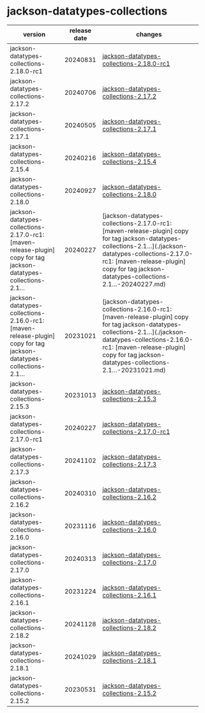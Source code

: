 # jackson-datatypes-collections	


|version|release date|changes|
|---|---|---|
|jackson-datatypes-collections-2.18.0-rc1|20240831|[jackson-datatypes-collections-2.18.0-rc1](./jackson-datatypes-collections-2.18.0-rc1-20240831.md)|
|jackson-datatypes-collections-2.17.2|20240706|[jackson-datatypes-collections-2.17.2](./jackson-datatypes-collections-2.17.2-20240706.md)|
|jackson-datatypes-collections-2.17.1|20240505|[jackson-datatypes-collections-2.17.1](./jackson-datatypes-collections-2.17.1-20240505.md)|
|jackson-datatypes-collections-2.15.4|20240216|[jackson-datatypes-collections-2.15.4](./jackson-datatypes-collections-2.15.4-20240216.md)|
|jackson-datatypes-collections-2.18.0|20240927|[jackson-datatypes-collections-2.18.0](./jackson-datatypes-collections-2.18.0-20240927.md)|
|jackson-datatypes-collections-2.17.0-rc1: [maven-release-plugin] copy for tag jackson-datatypes-collections-2.1…|20240227|[jackson-datatypes-collections-2.17.0-rc1: [maven-release-plugin] copy for tag jackson-datatypes-collections-2.1…](./jackson-datatypes-collections-2.17.0-rc1: [maven-release-plugin] copy for tag jackson-datatypes-collections-2.1…-20240227.md)|
|jackson-datatypes-collections-2.16.0-rc1: [maven-release-plugin] copy for tag jackson-datatypes-collections-2.1…|20231021|[jackson-datatypes-collections-2.16.0-rc1: [maven-release-plugin] copy for tag jackson-datatypes-collections-2.1…](./jackson-datatypes-collections-2.16.0-rc1: [maven-release-plugin] copy for tag jackson-datatypes-collections-2.1…-20231021.md)|
|jackson-datatypes-collections-2.15.3|20231013|[jackson-datatypes-collections-2.15.3](./jackson-datatypes-collections-2.15.3-20231013.md)|
|jackson-datatypes-collections-2.17.0-rc1|20240227|[jackson-datatypes-collections-2.17.0-rc1](./jackson-datatypes-collections-2.17.0-rc1-20240227.md)|
|jackson-datatypes-collections-2.17.3|20241102|[jackson-datatypes-collections-2.17.3](./jackson-datatypes-collections-2.17.3-20241102.md)|
|jackson-datatypes-collections-2.16.2|20240310|[jackson-datatypes-collections-2.16.2](./jackson-datatypes-collections-2.16.2-20240310.md)|
|jackson-datatypes-collections-2.16.0|20231116|[jackson-datatypes-collections-2.16.0](./jackson-datatypes-collections-2.16.0-20231116.md)|
|jackson-datatypes-collections-2.17.0|20240313|[jackson-datatypes-collections-2.17.0](./jackson-datatypes-collections-2.17.0-20240313.md)|
|jackson-datatypes-collections-2.16.1|20231224|[jackson-datatypes-collections-2.16.1](./jackson-datatypes-collections-2.16.1-20231224.md)|
|jackson-datatypes-collections-2.18.2|20241128|[jackson-datatypes-collections-2.18.2](./jackson-datatypes-collections-2.18.2-20241128.md)|
|jackson-datatypes-collections-2.18.1|20241029|[jackson-datatypes-collections-2.18.1](./jackson-datatypes-collections-2.18.1-20241029.md)|
|jackson-datatypes-collections-2.15.2|20230531|[jackson-datatypes-collections-2.15.2](./jackson-datatypes-collections-2.15.2-20230531.md)|
